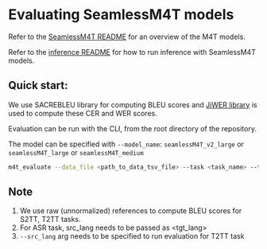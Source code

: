 # Evaluating SeamlessM4T models

Refer to the [SeamlessM4T README](../../../../../docs/m4t) for an overview of the M4T models.

Refer to the [inference README](../predict/README.md) for how to run inference with SeamlessM4T models.

## Quick start:
We use SACREBLEU library for computing BLEU scores and [JiWER library](https://github.com/jitsi/jiwer) is used to compute these CER and WER scores. 

Evaluation can be run with the CLI, from the root directory of the repository.

The model can be specified with `--model_name`: `seamlessM4T_v2_large` or `seamlessM4T_large` or `seamlessM4T_medium` 

```bash
m4t_evaluate --data_file <path_to_data_tsv_file> --task <task_name> --tgt_lang <tgt_lang> --output_path <path_to_save_evaluation_output> --ref_field <ref_field_name> --audio_root_dir <path_to_audio_root_directory>
```
## Note
1. We use raw (unnormalized) references to compute BLEU scores for S2TT, T2TT tasks.
2. For ASR task, src_lang needs to be passed as <tgt_lang> 
3. `--src_lang` arg needs to be specified to run evaluation for T2TT task

